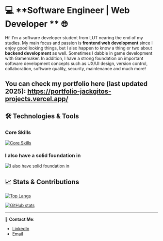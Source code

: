 # 💻 **Software Engineer | Web Developer ** 🌐

Hi! I'm a software developer student from LUT nearing the end of my studies. My main focus and passion is **frontend web development** since I enjoy good looking things, but I also happen to know a thing or two about **backend development** as well. Sometimes I dabble in game development with Gamemaker. In addition, I have a strong foundation on important software development concepts such as UX/UI design, version control, collaboration, software quality, security, maintenance and much more!

You can check my portfolio here (last updated 2025): https://portfolio-jackgitos-projects.vercel.app/
---

## 🛠️ **Technologies & Tools**

### Core Skills
[![Core Skills](https://skillicons.dev/icons?i=react,nodejs,js,html,css,git,mongodb,postgres,gamemakerstudio,aws,tailwind,nextjs)](https://skillicons.dev)

### I also have a solid foundation in
[![I also have solid foundation in](https://skillicons.dev/icons?i=c,java,python,deno,figma,electron,godot)](https://skillicons.dev)


## 📈 **Stats & Contributions**

[![Top Langs](https://github-readme-stats.vercel.app/api/top-langs/?username=Jackgito&layout=compact)](https://github.com/anuraghazra/github-readme-stats)

[![GitHub stats](https://github-readme-stats.vercel.app/api?username=Jackgito&show_icons=true&hide=prs)](https://github.com/anuraghazra/github-readme-stats)


---

🔗 **Contact Me**:
- [LinkedIn](https://www.linkedin.com/in/juhani-manninen-07b297204/)
- [Email](juhani.manninen00@gmail.com)
